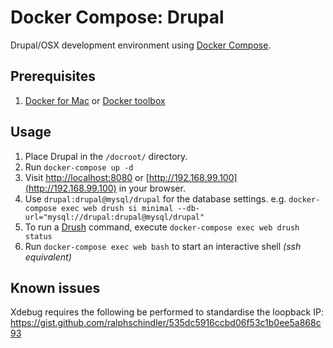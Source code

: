 # Docker Compose: Drupal

Drupal/OSX development environment using [Docker Compose](https://docs.docker.com/compose/).

## Prerequisites

1. [Docker for Mac](https://docs.docker.com/docker-for-mac/) or [Docker toolbox](https://www.docker.com/products/docker-toolbox)

## Usage

1. Place Drupal in the `/docroot/` directory.
2. Run `docker-compose up -d`
3. Visit [http://localhost:8080](http://localhost:8080) or [http://192.168.99.100](http://192.168.99.100) in your browser.
4. Use `drupal:drupal@mysql/drupal` for the database settings. e.g. `docker-compose exec web drush si minimal --db-url="mysql://drupal:drupal@mysql/drupal"`
5. To run a [Drush](http://drush.org) command, execute `docker-compose exec web drush status`
6. Run `docker-compose exec web bash` to start an interactive shell _(ssh equivalent)_

## Known issues

Xdebug requires the following be performed to standardise the loopback IP: https://gist.github.com/ralphschindler/535dc5916ccbd06f53c1b0ee5a868c93
